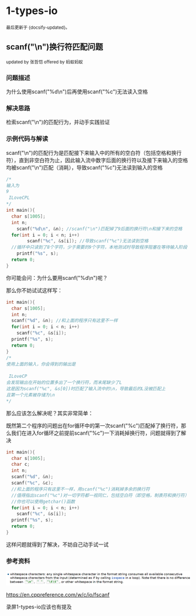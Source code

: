# 1-types-io

<small>最后更新于 {docsify-updated}。</small>

## scanf("\n")换行符匹配问题

<small>updated by 张哲恺	offered by 蚂蚁蚂蚁</small>

### 问题描述

为什么使用scanf("%d\n")后再使用scanf("%c")无法读入空格

### 解决思路

检索scanf("\n")的匹配行为，并动手实践验证

### 示例代码与解读

scanf("\n")的匹配行为是匹配接下来输入中的所有的空白符（包括空格和换行符），直到非空白符为止，因此输入流中数字后面的换行符以及接下来输入的空格均被scanf("\n")匹配（消耗），导致scanf("%c")无法读到输入的空格

```c
/*
输入为
9
 ILoveCPL
*/
int main(){
  char s[1005];
  int n;
	scanf("%d\n", &n); //scanf("\n")匹配掉了9后面的换行符\n和接下来的空格
  for(int i = 0; i < n; i++)
    	scanf("%c", &s[i]); //导致scanf("%c")无法读到空格
  //循环中只读到了8个字符，少于需要的9个字符，本地测试时导致程序阻塞在等待输入阶段
	printf("%s", s);
  return 0;
}
```

你可能会问：为什么要用scanf("%d\n")呢？

那么你不妨试试这样写：

```c
int main(){
  char s[1005];
  int n;
  scanf("%d", &n); //和上面的程序只有这里不一样
  for(int i = 0; i < n; i++)
    scanf("%c", &s[i]);
  printf("%s", s);
  return 0;
}
/*
使用上面的输入，你会得到的输出是

 ILoveCP
会发现输出在开始的位置多出了一个换行符，而末尾缺少了L
这是因为scanf("%c", &s[0])时匹配了输入流中的\n，导致最后的L没被匹配上
且第一个元素被存储为\n
*/
```

那么应该怎么解决呢？其实非常简单：

既然第二个程序的问题出在for循环中的第一次scanf("%c")匹配掉了换行符，那么我们在进入for循环之前提前scanf("%c")一下消耗掉换行符，问题就得到了解决

```c
int main(){
  char s[1005];
  char c;
  int n;
  scanf("%d", &n); 
  scanf("%c", &c);
  //和上面的程序只有这里不一样，用scanf("%c")消耗掉多余的换行符
  //值得指出scanf("%c")对一切字符都一视同仁，包括空白符（即空格，制表符和换行符）
  //你也可以使用getchar()函数
  for(int i = 0; i < n; i++)
    scanf("%c", &s[i]);
  printf("%s", s);
  return 0;
}
```

这样问题就得到了解决，不妨自己动手试一试

### 参考资料

![img](../.assets/images/whitespace-characters.jpg)

https://en.cppreference.com/w/c/io/fscanf

录屏1-types-io应该也有提及